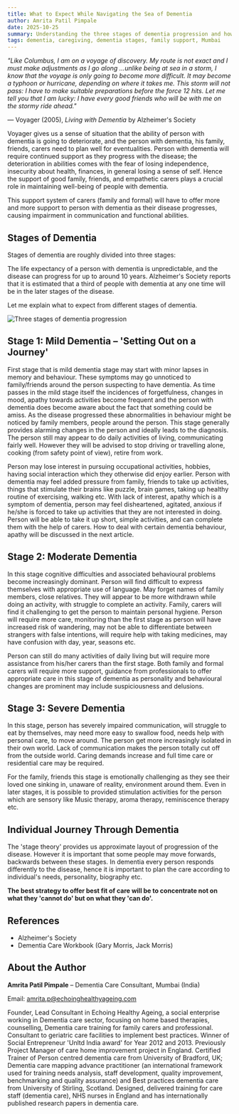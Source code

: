 ```yaml
---
title: What to Expect While Navigating the Sea of Dementia
author: Amrita Patil Pimpale
date: 2025-10-25
summary: Understanding the three stages of dementia progression and how families, friends, and carers can provide meaningful support throughout the journey.
tags: dementia, caregiving, dementia stages, family support, Mumbai
---
```


*"Like Columbus, I am on a voyage of discovery. My route is not exact and I must make adjustments as I go along …unlike being at sea in a storm, I know that the voyage is only going to become more difficult. It may become a typhoon or hurricane, depending on where it takes me. This storm will not pass: I have to make suitable preparations before the force 12 hits. Let me tell you that I am lucky: I have every good friends who will be with me on the stormy ride ahead."*

— Voyager (2005), *Living with Dementia* by Alzheimer's Society

Voyager gives us a sense of situation that the ability of person with dementia is going to deteriorate, and the person with dementia, his family, friends, carers need to plan well for eventualities. Person with dementia will require continued support as they progress with the disease; the deterioration in abilities comes with the fear of losing independence, insecurity about health, finances, in general losing a sense of self. Hence the support of good family, friends, and empathetic carers plays a crucial role in maintaining well-being of people with dementia.

This support system of carers (family and formal) will have to offer more and more support to person with dementia as their disease progresses, causing impairment in communication and functional abilities.

## Stages of Dementia

Stages of dementia are roughly divided into three stages:

The life expectancy of a person with dementia is unpredictable, and the disease can progress for up to around 10 years. Alzheimer's Society reports that it is estimated that a third of people with dementia at any one time will be in the later stages of the disease.

Let me explain what to expect from different stages of dementia.

![Three stages of dementia progression](/Images/blog/blog-1.png)

## Stage 1: Mild Dementia – 'Setting Out on a Journey'

First stage that is mild dementia stage may start with minor lapses in memory and behaviour. These symptoms may go unnoticed to family/friends around the person suspecting to have dementia. As time passes in the mild stage itself the incidences of forgetfulness, changes in mood, apathy towards activities become frequent and the person with dementia does become aware about the fact that something could be amiss. As the disease progressed these abnormalities in behaviour might be noticed by family members, people around the person. This stage generally provides alarming changes in the person and ideally leads to the diagnosis. The person still may appear to do daily activities of living, communicating fairly well. However they will be advised to stop driving or travelling alone, cooking (from safety point of view), retire from work.

Person may lose interest in pursuing occupational activities, hobbies, having social interaction which they otherwise did enjoy earlier. Person with dementia may feel added pressure from family, friends to take up activities, things that stimulate their brains like puzzle, brain games, taking up healthy routine of exercising, walking etc. With lack of interest, apathy which is a symptom of dementia, person may feel disheartened, agitated, anxious if he/she is forced to take up activities that they are not interested in doing. Person will be able to take it up short, simple activities, and can complete them with the help of carers. How to deal with certain dementia behaviour, apathy will be discussed in the next article.

## Stage 2: Moderate Dementia

In this stage cognitive difficulties and associated behavioural problems become increasingly dominant. Person will find difficult to express themselves with appropriate use of language. May forget names of family members, close relatives. They will appear to be more withdrawn while doing an activity, with struggle to complete an activity. Family, carers will find it challenging to get the person to maintain personal hygiene. Person will require more care, monitoring than the first stage as person will have increased risk of wandering, may not be able to differentiate between strangers with false intentions, will require help with taking medicines, may have confusion with day, year, seasons etc.

Person can still do many activities of daily living but will require more assistance from his/her carers than the first stage. Both family and formal carers will require more support, guidance from professionals to offer appropriate care in this stage of dementia as personality and behavioural changes are prominent may include suspiciousness and delusions.

## Stage 3: Severe Dementia

In this stage, person has severely impaired communication, will struggle to eat by themselves, may need more easy to swallow food, needs help with personal care, to move around. The person get more increasingly isolated in their own world. Lack of communication makes the person totally cut off from the outside world. Caring demands increase and full time care or residential care may be required.

For the family, friends this stage is emotionally challenging as they see their loved one sinking in, unaware of reality, environment around them. Even in later stages, it is possible to provided stimulation activities for the person which are sensory like Music therapy, aroma therapy, reminiscence therapy etc.

## Individual Journey Through Dementia

The 'stage theory' provides us approximate layout of progression of the disease. However it is important that some people may move forwards, backwards between these stages. In dementia every person responds differently to the disease, hence it is important to plan the care according to individual's needs, personality, biography etc.

**The best strategy to offer best fit of care will be to concentrate not on what they 'cannot do' but on what they 'can do'.**

## References

- Alzheimer's Society
- Dementia Care Workbook (Gary Morris, Jack Morris)

## About the Author

**Amrita Patil Pimpale** – Dementia Care Consultant, Mumbai (India)

Email: amrita.p@echoinghealthyageing.com

Founder, Lead Consultant in Echoing Healthy Ageing, a social enterprise working in Dementia care sector, focusing on home based therapies, counselling, Dementia care training for family carers and professional. Consultant to geriatric care facilities to implement best practices. Winner of Social Entrepreneur 'Unltd India award' for Year 2012 and 2013. Previously Project Manager of care home improvement project in England. Certified Trainer of Person centred dementia care from University of Bradford, UK; Dementia care mapping advance practitioner (an international framework used for training needs analysis, staff development, quality improvement, benchmarking and quality assurance) and Best practices dementia care from University of Stirling, Scotland. Designed, delivered training for care staff (dementia care), NHS nurses in England and has internationally published research papers in dementia care.
